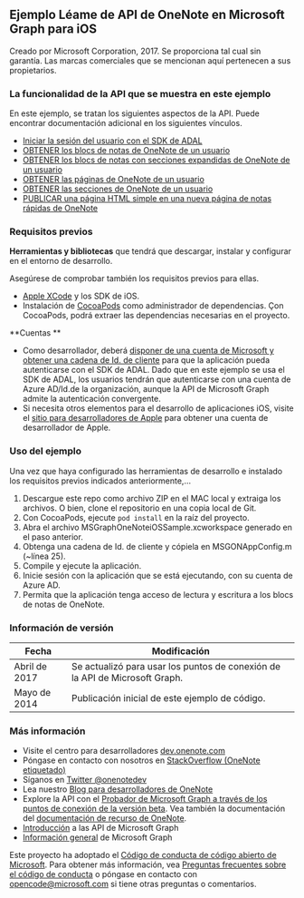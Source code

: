 Ejemplo Léame de API de OneNote en Microsoft Graph para iOS
---------------------------------------------

Creado por Microsoft Corporation, 2017. Se proporciona tal cual sin garantía. Las marcas comerciales que se mencionan aquí pertenecen a sus propietarios.

### La funcionalidad de la API que se muestra en este ejemplo

En este ejemplo, se tratan los siguientes aspectos de la API. Puede encontrar documentación adicional en los siguientes vínculos.

-	[Iniciar la sesión del usuario con el SDK de ADAL](https://github.com/AzureAD/azure-activedirectory-library-for-objc)
-	[OBTENER los blocs de notas de OneNote de un usuario](https://developer.microsoft.com/es-es/graph/docs/api-reference/beta/api/notebook_get)
-	[OBTENER los blocs de notas con secciones expandidas de OneNote de un usuario](https://msdn.microsoft.com/es-es/library/azure/ad/graph/howto/azure-ad-graph-api-supported-queries-filters-and-paging-options?f=255&MSPPError=-2147217396#expand)
-	[OBTENER las páginas de OneNote de un usuario](https://developer.microsoft.com/es-es/graph/docs/api-reference/beta/api/page_get)
-	[OBTENER las secciones de OneNote de un usuario](https://developer.microsoft.com/es-es/graph/docs/api-reference/beta/api/section_get)
-	[PUBLICAR una página HTML simple en una nueva página de notas rápidas de OneNote](https://developer.microsoft.com/es-es/graph/docs/api-reference/beta/api/section_post_pages)

### Requisitos previos

**Herramientas y bibliotecas** que tendrá que descargar, instalar y configurar en el entorno de desarrollo.

Asegúrese de comprobar también los requisitos previos para ellas.

-	[Apple XCode](https://developer.apple.com/xcode/) y los SDK de iOS.
-	Instalación de [CocoaPods](https://guides.cocoapods.org/using/getting-started.html) como administrador de dependencias. Çon CocoaPods, podrá extraer las dependencias necesarias en el proyecto.

**Cuentas **

-	Como desarrollador, deberá [disponer de una cuenta de Microsoft y obtener una cadena de Id. de cliente](https://docs.microsoft.com/en-us/azure/active-directory/develop/active-directory-v2-app-registration#build-a-quick-start-app) para que la aplicación pueda autenticarse con el SDK de ADAL. Dado que en este ejemplo se usa el SDK de ADAL, los usuarios tendrán que autenticarse con una cuenta de Azure AD/Id.de la organización, aunque la API de Microsoft Graph admite la autenticación convergente.
-	Si necesita otros elementos para el desarrollo de aplicaciones iOS, visite el [sitio para desarrolladores de Apple](http://developer.apple.com/) para obtener una cuenta de desarrollador de Apple.

### Uso del ejemplo

Una vez que haya configurado las herramientas de desarrollo e instalado los requisitos previos indicados anteriormente,...

1.	Descargue este repo como archivo ZIP en el MAC local y extraiga los archivos. O bien, clone el repositorio en una copia local de Git.
2.	Con CocoaPods, ejecute `pod install` en la raíz del proyecto.
3.	Abra el archivo MSGraphOneNoteiOSSample.xcworkspace generado en el paso anterior.
4.	Obtenga una cadena de Id. de cliente y cópiela en MSGONAppConfig.m (~línea 25).
5.	Compile y ejecute la aplicación.
6.	Inicie sesión con la aplicación que se está ejecutando, con su cuenta de Azure AD.
7.	Permita que la aplicación tenga acceso de lectura y escritura a los blocs de notas de OneNote.

### Información de versión

| Fecha | Modificación|
|------------|-------------------------------------------------------|
| Abril de 2017 | Se actualizó para usar los puntos de conexión de la API de Microsoft Graph. |
| Mayo de 2014 | Publicación inicial de este ejemplo de código. |

### Más información

-	Visite el centro para desarrolladores [dev.onenote.com](http://dev.onenote.com)
-	Póngase en contacto con nosotros en [StackOverflow (OneNote etiquetado)](http://go.microsoft.com/fwlink/?LinkID=390182)
-	Síganos en [Twitter @onenotedev](http://www.twitter.com/onenotedev)
-	Lea nuestro [Blog para desarrolladores de OneNote](http://go.microsoft.com/fwlink/?LinkID=390183)
-	Explore la API con el [Probador de Microsoft Graph a través de los puntos de conexión de la versión beta](https://developer.microsoft.com/es-es/graph/graph-explorer). Vea también la documentación del [documentación de recurso de OneNote](https://developer.microsoft.com/es-es/graph/docs/api-reference/beta/resources/notes).
-	[Introducción](https://developer.microsoft.com/es-es/graph/docs/get-started/get-started) a las API de Microsoft Graph
-	[Información general](https://developer.microsoft.com/es-es/graph/docs/overview/overview) de Microsoft Graph

Este proyecto ha adoptado el [Código de conducta de código abierto de Microsoft](https://opensource.microsoft.com/codeofconduct/). Para obtener más información, vea [Preguntas frecuentes sobre el código de conducta](https://opensource.microsoft.com/codeofconduct/faq/) o póngase en contacto con [opencode@microsoft.com](mailto:opencode@microsoft.com) si tiene otras preguntas o comentarios.
